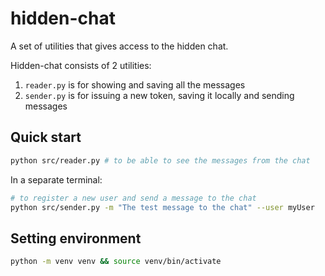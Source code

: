 # hidden-chat
A set of utilities that gives access to the hidden chat.


Hidden-chat consists of 2 utilities:
1. `reader.py` is for showing and saving all the messages 
2. `sender.py` is for issuing a new token, saving it locally and sending messages


## Quick start


```bash
python src/reader.py # to be able to see the messages from the chat
```
In a separate terminal:
```bash
# to register a new user and send a message to the chat
python src/sender.py -m "The test message to the chat" --user myUser
```

## Setting environment
```bash
python -m venv venv && source venv/bin/activate
```
